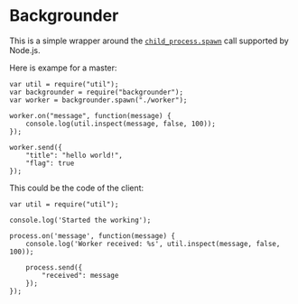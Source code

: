 Backgrounder
====================================================

This is a simple wrapper around the [``child_process.spawn``](http://nodejs.org/docs/v0.4.12/api/all.html#child_process.spawn) call supported by Node.js.

Here is exampe for a master:

```
var util = require("util");
var backgrounder = require("backgrounder");
var worker = backgrounder.spawn("./worker");

worker.on("message", function(message) {
    console.log(util.inspect(message, false, 100));
});

worker.send({
    "title": "hello world!",
    "flag": true
});
```

This could be the code of the client:

```
var util = require("util");

console.log('Started the working');

process.on('message', function(message) {
    console.log('Worker received: %s', util.inspect(message, false, 100));

    process.send({
        "received": message
    });
});
```